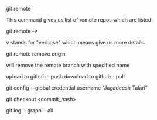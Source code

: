 git remote

This command gives us list of remote repos which are listed

git remote -v

v stands for "verbose" which means give us more details

git remote remove origin

will remove the remote branch with specified name

upload to github - push
download to github - pull

git config --global credential.username "Jagadeesh Talari"

git checkout <commit_hash>

git log --graph --all

